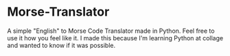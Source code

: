 # Morse-Translator
 A simple "English" to Morse Code Translator made in Python.
    Feel free to use it how you feel like it.
    I made this because I'm learning Python at collage and wanted to know if it was possible.